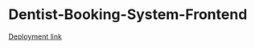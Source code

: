 ﻿# Dentist-Booking-System-Frontend

[Deployment link](https://dentist-booking-system-frontend.vercel.app/)
